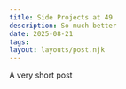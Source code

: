 ```yaml
---
title: Side Projects at 49
description: So much better
date: 2025-08-21
tags:
layout: layouts/post.njk
---
```


A very short post
